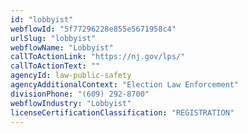 ```yaml
---
id: "lobbyist"
webflowId: "5f77296228e855e5671958c4"
urlSlug: "lobbyist"
webflowName: "Lobbyist"
callToActionLink: "https://nj.gov/lps/"
callToActionText: ""
agencyId: law-public-safety
agencyAdditionalContext: "Election Law Enforcement"
divisionPhone: "(609) 292-8700"
webflowIndustry: "Lobbyist"
licenseCertificationClassification: "REGISTRATION"
---
```

